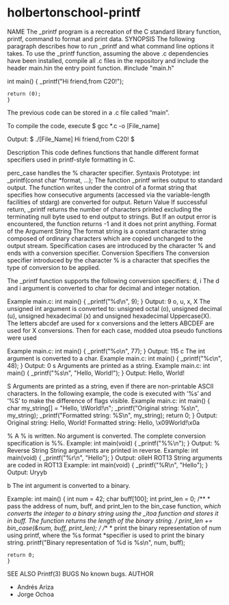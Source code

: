 # holbertonschool-printf

NAME
The _printf program is a recreation of the C standard library function, printf, command to format and print data.
SYNOPSIS
The following paragraph describes how to run _printf and what command line options it takes.
To use the _printf function, assuming the above .c dependencies have been installed, compile all .c files in the repository and include the header main.hin the entry point function.
#include "main.h"

int main()
{
    _printf("Hi friend,from C20!");

    return (0);
    }

The previous code can be stored in a .c file called “main”.

To compile the code, execute
$ gcc *.c -o [File_name]

Output:
$ ./[File_Name]
Hi friend,from C20!
$

Description
This code defines functions that handle different format specifiers used in printf-style formatting in C.

perc_case handles the % character specifier.
Syntaxis
Prototype:
int _printf(const char *format, ...);
The function _printf writes output to standard output.
The function writes under the control of a format string that specifies how consecutive arguments (accessed via the variable-length facilities of stdarg) are converted for output.
Return Value
If successful return, _printf returns the number of characters printed excluding the terminating null byte used to end output to strings.
But If an output error is encountered, the function returns -1 and it does not print anything.
Format of the Argument String
The format string is a constant character string composed of ordinary characters which are copied unchanged to the output stream.
Specification cases are introduced by the character % and ends with a conversion specifier.
Conversion Specifiers
The conversion specifier introduced by the character % is a character that specifies the type of conversion to be applied.

The _printf function supports the following conversion specifiers:
d, i
The d and i argument is converted to char for decimal and integer notation.

Example main.c:
int main()
{
    _printf("%d\n", 9);
    }
    Output:
    9
    o, u, x, X
    The unsigned int argument is converted to: unsigned octal (o), unsigned decimal (u), unsigned hexadecimal (x) and unsigned hexadecimal Uppercase(X).
    The letters abcdef are used for x conversions and the letters ABCDEF are used for X conversions.
    Then for each case, modded utoa pseudo functions were used

Example main.c:
int main()
{
    _printf("%o\n", 77);
    }
    Output:
    115
    c
    The int argument is converted to a char.
    Example main.c:
    int main()
    {
        _printf("%c\n", 48);
	}
	Output:
	0
	s
	Arguments are printed as a string.
	Example main.c:
	int main()
	{
	    _printf("%s\n", "Hello, World!");
	    }
	    Output:
	    Hello, World!

S
Arguments are printed as a string, even if there are non-printable ASCII characters. In the following example, the code is executed with ‘%s’ and ‘%S’ to make the difference of flags visible.
Example main.c:
int main() {
    char my_string[] = "Hello, \tWorld!\n";
        _printf("Original string: %s\n", my_string);
	    _printf("Formatted string: %S\n", my_string);
	        return 0;
		}
		Output:
		Original string: Hello,		World!
		Formatted string: Hello, \x09World!\x0a


%
A % is written. No argument is converted. The complete conversion specification is %%.
Example:
int main(void)
{
    _printf("%%\n");
    }
    Output:
    %
    Reverse String
    String arguments are printed in reverse.
    Example:
    int main(void)
    {
	_printf("%r\n", "Hello");
	}
	Output:
	olleH
	ROT13
	String arguments are coded in ROT13
	Example:
	int main(void)
	{
		_printf("%R\n", "Hello");
		}
		Output:
		Uryyb

b
The int argument is converted to a binary.

Example:
int main() {
    int num = 42;
        char buff[100];
	    int print_len = 0;
	    /**
	    * pass the address of num, buff, and print_len to the bin_case function, *which converts the integer to a binary string using the _itoa function and *stores it in buff. The function returns the length of the binary string.
	    */
	        print_len += bin_case(&num, buff, print_len);
		/**
		/**
		* print the binary representation of num using printf, where the %s format *specifier is used to print the binary string.
		    printf("Binary representation of %d is %s\n", num, buff);

    return 0;
    }






SEE ALSO
Printf(3)
BUGS
No known bugs.
AUTHOR
-	Andrés Ariza <Andres-f-ariza>
-	Jorge Ochoa <goever1>
